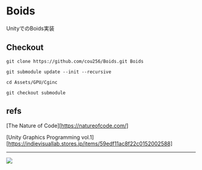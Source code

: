 # Boids
UnityでのBoids実装

## Checkout

`git clone https://github.com/cou256/Boids.git Boids`

`git submodule update --init --recursive`

`cd Assets/GPU/Cginc`

`git checkout submodule`


## refs

[The Nature of Code][https://natureofcode.com/]

[Unity Graphics Programming vol.1][https://indievisuallab.stores.jp/items/59edf11ac8f22c0152002588]

***
![](https://raw.githubusercontent.com/cou256/Boids/image/image.gif)
